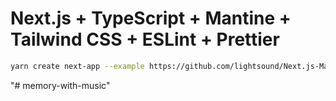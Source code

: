 # Next.js + TypeScript + Mantine + Tailwind CSS + ESLint + Prettier

```bash
yarn create next-app --example https://github.com/lightsound/Next.js-Mantine-TailwindCSS
```
"# memory-with-music" 

